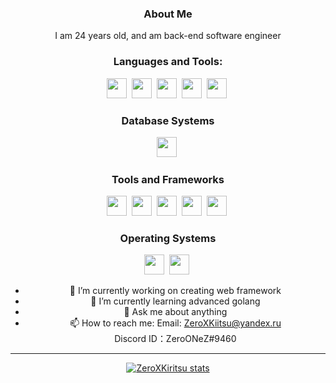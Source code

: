 <div align="center">

### About Me
I am 24 years old, and am back-end software engineer<br>
  
### Languages and Tools:
<img height="32" width="32" src="https://icongr.am/devicon/python-original.svg?size=128&color=currentColor" />&nbsp;
<img height="32" width="32" src="https://icongr.am/devicon/go-original.svg?size=128&color=7a6262" />&nbsp;
<img height="32" width="32" src="https://icongr.am/devicon/html5-original-wordmark.svg?size=128&color=currentColor" />&nbsp;
<img height="32" width="32" src="https://icongr.am/devicon/css3-original-wordmark.svg?size=128&color=currentColor" />&nbsp;
<img height="32" width="32" src="https://icongr.am/devicon/javascript-original.svg?size=128&color=7a6262" />&nbsp;

	
### Database Systems
<img height="32" width="32" src="https://icongr.am/devicon/mysql-original-wordmark.svg?size=128&color=currentColor" />&nbsp;

### Tools and Frameworks
<img height="32" width="32" src="https://icongr.am/devicon/bootstrap-plain-wordmark.svg?size=128&color=currentColor" />&nbsp;
<img height="32" width="32" src="https://icongr.am/devicon/django-original.svg?size=128&color=currentColor" />&nbsp;
<img height="32" width="32" src="https://icongr.am/devicon/jquery-original-wordmark.svg?size=128&color=7a6262" />&nbsp;
<img height="32" width="32" src="https://icongr.am/devicon/vuejs-original-wordmark.svg?size=128&color=7a6262" />&nbsp;
<img height="32" width="32" src="https://icongr.am/devicon/react-original-wordmark.svg?size=128&color=7a6262" />&nbsp;


### Operating Systems
<img height="32" width="32" src="https://icongr.am/devicon/linux-original.svg?size=128&color=currentColor" />&nbsp;
<img height="32" width="32" src="https://icongr.am/devicon/windows8-original.svg?size=128&color=currentColor" />&nbsp;

- 🔭 I’m currently working on creating web framework
- 🌱 I’m currently learning advanced golang
- 💬 Ask me about anything
- 📫 How to reach me:
  Email: ZeroXKiitsu@yandex.ru<br>
  Discord ID：ZeroONeZ#9460<br>
  
<hr>
 
<p>
  <a href="https://github.com/ZeroXKiritsu">
    <img src="https://github-readme-stats.vercel.app/api?username=ZeroXKiritsu&hide_border=true&show_icons=true" alt="ZeroXKiritsu stats">
  </a>
</p>
</div>
